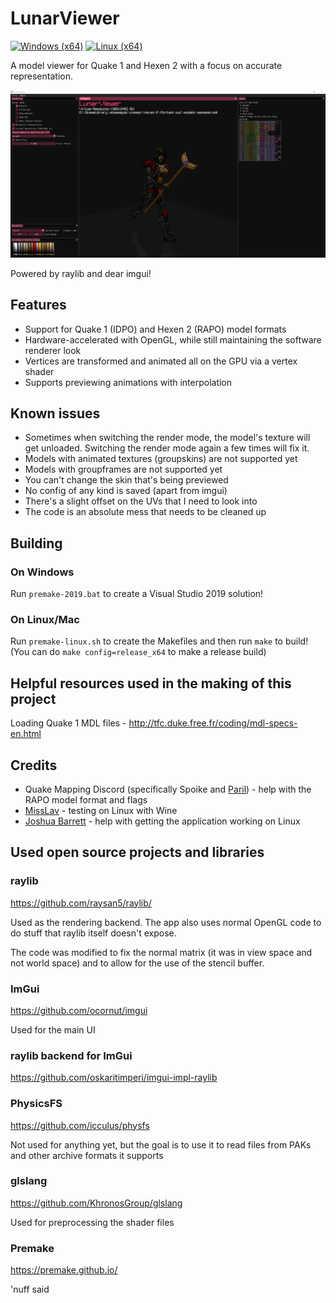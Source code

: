 # LunarViewer

[![Windows (x64)](https://github.com/LunaRyuko/LunarViewer/actions/workflows/windows.yml/badge.svg?branch=main)](https://github.com/LunaRyuko/LunarViewer/actions/workflows/windows.yml) [![Linux (x64)](https://github.com/LunaRyuko/LunarViewer/actions/workflows/linux.yml/badge.svg?branch=main)](https://github.com/LunaRyuko/LunarViewer/actions/workflows/linux.yml)

A model viewer for Quake 1 and Hexen 2 with a focus on accurate representation.

![](docs/viewer_pic.png)

Powered by raylib and dear imgui!

## Features

 - Support for Quake 1 (IDPO) and Hexen 2 (RAPO) model formats
 - Hardware-accelerated with OpenGL, while still maintaining the software renderer look
 - Vertices are transformed and animated all on the GPU via a vertex shader
 - Supports previewing animations with interpolation

## Known issues

 - Sometimes when switching the render mode, the model's texture will get unloaded. Switching the render mode again a few times will fix it.
 - Models with animated textures (groupskins) are not supported yet
 - Models with groupframes are not supported yet
 - You can't change the skin that's being previewed
 - No config of any kind is saved (apart from imgui)
 - There's a slight offset on the UVs that I need to look into
 - The code is an absolute mess that needs to be cleaned up

## Building
### On Windows
Run `premake-2019.bat` to create a Visual Studio 2019 solution!
### On Linux/Mac
Run `premake-linux.sh` to create the Makefiles and then run `make` to build! (You can do `make config=release_x64` to make a release build)

## Helpful resources used in the making of this project

Loading Quake 1 MDL files - http://tfc.duke.free.fr/coding/mdl-specs-en.html

## Credits

 - Quake Mapping Discord (specifically Spoike and [Paril](https://www.planetminecraft.com/member/paril)) - help with the RAPO model format and flags
 - [MissLav](https://www.artstation.com/misslavender) - testing on Linux with Wine
 - [Joshua Barrett](https://github.com/jjbarr) - help with getting the application working on Linux

## Used open source projects and libraries

### raylib

https://github.com/raysan5/raylib/

Used as the rendering backend. The app also uses normal OpenGL code to do stuff that raylib itself doesn't expose.

The code was modified to fix the normal matrix (it was in view space and not world space) and to allow for the use of the stencil buffer.

### ImGui

https://github.com/ocornut/imgui

Used for the main UI

### raylib backend for ImGui

https://github.com/oskaritimperi/imgui-impl-raylib

### PhysicsFS

https://github.com/icculus/physfs

Not used for anything yet, but the goal is to use it to read files from PAKs and other archive formats it supports

### glslang

https://github.com/KhronosGroup/glslang

Used for preprocessing the shader files

### Premake

https://premake.github.io/

'nuff said
